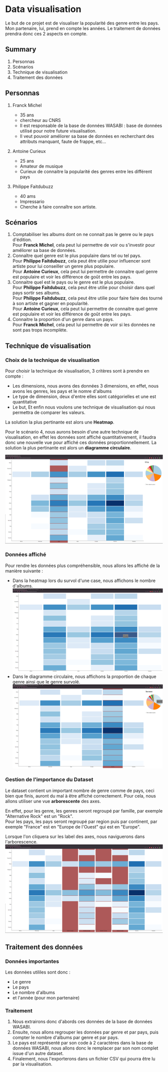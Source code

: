 # Data visualisation
Le but de ce projet est de visualiser la popularité des genre entre les pays.
Mon partenaire, lui, prend en compte les années. Le traitement de données prendra donc ces 2 aspects en compte.

## Summary
1. Personnas
2. Scénarios
3. Technique de visualisation
4. Traitement des données

## Personnas
1. Franck Michel
    - 35 ans
    - chercheur au CNRS
    - Il est responsable de la base de données WASABI : base de données utilisé pour notre future visualisation.
    - Il veut pouvoir améliorer sa base de données en recherchant des attributs manquant, faute de frappe, etc...

2. Antoine Curieux
    - 25 ans
    - Amateur de musique
    - Curieux de connaitre la popularité des genres entre les différent pays
3. Philippe Faitdubuzz
    - 40 ams
    - Impressario
    - Cherche à faire connaître son artiste.

## Scénarios
1. Comptabiliser les albums dont on ne connait pas le genre ou le pays d'édition.<br>
Pour __Franck Michel__, cela peut lui permettre de voir ou s'investir pour améliorer sa base de données.
2. Connaître quel genre est le plus populaire dans tel ou tel pays.<br>
Pour __Philippe Faitdubuzz__, cela peut être utilie pour influencer sont artiste pour lui conseiller un genre plus populaire.<br>
Pour __Antoine Curieux__, cela peut lui permettre de connaitre quel genre est populaire et voir les différence de goût entre les pays.
3. Connaitre quel est le pays ou le genre est le plus populaire.<br>
Pour __Philippe Faitdubuzz__, cela peut être utilie pour choisir dans quel pays sortir ses albums.<br>
Pour __Philippe Faitdubuzz__, cela peut être utilie pour faire faire des tourné à son artiste et gagner en popularité.<br>
Pour __Antoine Curieux__, cela peut lui permettre de connaitre quel genre est populaire et voir les différence de goût entre les pays.
4. Connaitre la proportion d'un genre dans un pays.<br>
Pour __Franck Michel__, cela peut lui permettre de voir si les données ne sont pas trops incomplète.

## Technique de visualisation
### Choix de la technique de visualisation
Pour choisir la technique de visualisation, 3 critères sont à prendre en compte :
- Les dimensions, nous avons des données 3 dimensions, en effet, nous avons les genres, les pays et le nomre d'albums
- Le type de dimension, deux d'entre elles sont catégorielles et une est quantitative
- Le but, Et enfin nous voulons une technique de visualisation qui nous permettra de comparer les valeurs.

La solution la plus pertinante est alors une __Heatmap__.<br>

Pour le scénario 4, nous aurons besoin d'une autre technique de visualisation, en effet les données sont affiché quantitativement, il faudra donc une nouvelle vue pour affiché ces données proportionnellement. La solution la plus pertinante est alors un __diagramme circulaire__.

![Visualisation](screenshots/with-panel.png)

### Données affiché
Pour rendre les données plus compréhensible, nous allons les affiché de la manière suivante :<br>
- Dans la heatmap lors du survol d'une case, nous affichons le nombre d'albums.
![Tooltip heatmap](screenshots/tooltip-heatmap.png)
- Dans le diagramme circulaire, nous affichons la proportion de chaque genre ainsi que le genre survolé.
![Tooltip heatmap](screenshots/tooltip-piechart.png)

### Gestion de l'importance du Dataset
Le dataset contient un important nombre de genre comme de pays, ceci bien que finis, auront du mal à être affiché correctement. Pour cela, nous allons utiliser une vue __arborescente__ des axes. 

En effet, pour les genre, les genres seront regroupé par famille, par exemple "Alternative Rock" est un "Rock".<br>
Pour les pays, les pays seront regroupé par region puis par continent, par exemple "France" est en "Europe de l'Ouest" qui est en "Europe".<br>

Lorsque l'on cliquera sur les label des axes, nous naviguerons dans l'arborescence.
![Navigate in heatmap](screenshots/navigated.png)

## Traitement des données
### Données importantes
Les données utililes sont donc :
- Le genre
- Le pays
- Le nombre d'albums
- et l'année (pour mon partenaire)

### Traitement
1. Nous extrairons donc d'abords ces données de la base de données WASABI.<br>
2. Ensuite, nous allons regrouper les données par genre et par pays, puis compter le nombre d'albums par genre et par pays.<br>
3. Le pays est représenté par son code à 2 caractères dans la base de données WASABI, nous allons donc le remplacer par son nom complet issue d'un autre dataset.<br>
4. Finalement, nous l'exporterons dans un fichier CSV qui pourra être lu par la visualisation.